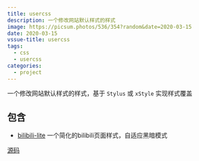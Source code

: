 ```yaml
---
title: usercss
description: 一个修改网站默认样式的样式
image: https://picsum.photos/536/354?random&date=2020-03-15
date: 2020-03-15
vssue-title: usercss
tags:
  - css
  - usercss
categories:
  - project
---
```


一个修改网站默认样式的样式，基于 `Stylus` 或 `xStyle` 实现样式覆盖

<!-- more -->

## 包含

- [bilibili-lite](https://github.com/tolking/usercss/bilibili-lite/README.md) 一个简化的bilibili页面样式，自适应黑暗模式

[源码](https://github.com/tolking/usercss)

